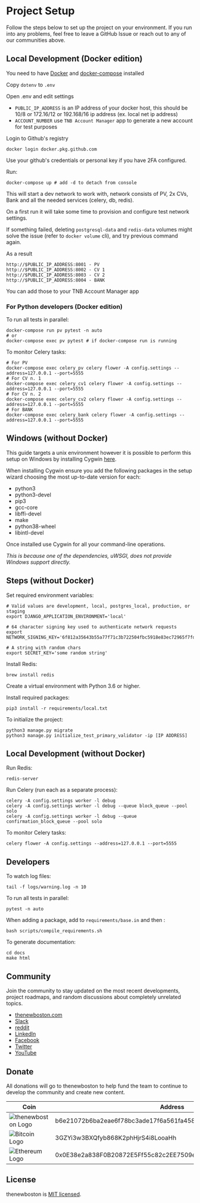 # Project Setup

Follow the steps below to set up the project on your environment. If you run into any problems, feel free to leave a 
GitHub Issue or reach out to any of our communities above.

## Local Development (Docker edition)

You need to have [Docker](https://docs.docker.com/engine/install/) and [docker-compose](https://docs.docker.com/compose/install/) installed

Copy `dotenv` to `.env` 

Open .env and edit settings

- `PUBLIC_IP_ADDRESS` is an IP address of your docker host, this should be 10/8 or 172.16/12 or 192.168/16 ip address (ex. local net ip address)
- `ACCOUNT_NUMBER` use `TNB Account Manager` app to generate a new account for test purposes

Login to Github's registry 
```shell
docker login docker.pkg.github.com
```
Use your github's credentials or personal key if you have 2FA configured.

Run:
```shell
docker-compose up # add -d to detach from console
```

This will start a dev network to work with, network consists of PV, 2x CVs, Bank and all the needed services (celery, db, redis).

On a first run it will take some time to provision and configure test network settings.

If something failed, deleting `postgresql-data` and `redis-data` volumes might solve the issue (refer to `docker volume` cli), and try previous command again.

As a result
```
http://$PUBLIC_IP_ADDRESS:8001 - PV
http://$PUBLIC_IP_ADDRESS:8002 - CV 1
http://$PUBLIC_IP_ADDRESS:8003 - CV 2
http://$PUBLIC_IP_ADDRESS:8004 - BANK
```

You can add those to your TNB Account Manager app

### For Python developers (Docker edition)
To run all tests in parallel:
```shell
docker-compose run pv pytest -n auto
# or
docker-compose exec pv pytest # if docker-compose run is running
```

To monitor Celery tasks:
```shell
# For PV
docker-compose exec celery_pv celery flower -A config.settings --address=127.0.0.1 --port=5555
# For CV n. 1
docker-compose exec celery_cv1 celery flower -A config.settings --address=127.0.0.1 --port=5555
# For CV n. 2
docker-compose exec celery_cv2 celery flower -A config.settings --address=127.0.0.1 --port=5555
# For BANK
docker-compose exec celery_bank celery flower -A config.settings --address=127.0.0.1 --port=5555
```

## Windows (without Docker)

This guide targets a unix environment however it is possible to perform this setup on Windows by installing Cygwin 
[here](https://cygwin.com/install.html).

When installing Cygwin ensure you add the following packages in the setup wizard choosing the most up-to-date version for each:

* python3
* python3-devel
* pip3
* gcc-core
* libffi-devel
* make
* python38-wheel
* libintl-devel
  
Once installed use Cygwin for all your command-line operations.

*This is because one of the dependencies, uWSGI, does not provide Windows support directly.*

## Steps (without Docker)

Set required environment variables:
```
# Valid values are development, local, postgres_local, production, or staging
export DJANGO_APPLICATION_ENVIRONMENT='local'

# 64 character signing key used to authenticate network requests
export NETWORK_SIGNING_KEY='6f812a35643b55a77f71c3b722504fbc5918e83ec72965f7fd33865ed0be8f81'

# A string with random chars
export SECRET_KEY='some random string'
```

Install Redis:
```
brew install redis
```

Create a virtual environment with Python 3.6 or higher.

Install required packages:
```
pip3 install -r requirements/local.txt
```

To initialize the project:
```
python3 manage.py migrate
python3 manage.py initialize_test_primary_validator -ip [IP ADDRESS]
```

## Local Development (without Docker)

Run Redis:
```
redis-server
```

Run Celery (run each as a separate process):
```
celery -A config.settings worker -l debug
celery -A config.settings worker -l debug --queue block_queue --pool solo
celery -A config.settings worker -l debug --queue confirmation_block_queue --pool solo
```

To monitor Celery tasks:
```
celery flower -A config.settings --address=127.0.0.1 --port=5555
```

## Developers

To watch log files:
```shell
tail -f logs/warning.log -n 10
```

To run all tests in parallel:
```shell
pytest -n auto
```

When adding a package, add to `requirements/base.in` and then :
```shell
bash scripts/compile_requirements.sh
```

To generate documentation:
```shell
cd docs
make html
```

## Community

Join the community to stay updated on the most recent developments, project roadmaps, and random discussions about 
completely unrelated topics.

- [thenewboston.com](https://thenewboston.com/)
- [Slack](https://join.slack.com/t/thenewboston/shared_invite/zt-j7j4ie92-ADy7GL3KAzCwSlaAVoDKLw)
- [reddit](https://www.reddit.com/r/thenewboston/)
- [LinkedIn](https://www.linkedin.com/company/thenewboston-developers/)
- [Facebook](https://www.facebook.com/TheNewBoston-464114846956315/)
- [Twitter](https://twitter.com/bucky_roberts)
- [YouTube](https://www.youtube.com/user/thenewboston)

## Donate

All donations will go to thenewboston to help fund the team to continue to develop the community and create new content.

| Coin | Address |
|-|-|
| ![thenewboston Logo](https://github.com/thenewboston-developers/Website/raw/development/src/assets/images/thenewboston.png) | b6e21072b6ba2eae6f78bc3ade17f6a561fa4582d5494a5120617f2027d38797 |
| ![Bitcoin Logo](https://github.com/thenewboston-developers/Website/raw/development/src/assets/images/bitcoin.png) | 3GZYi3w3BXQfyb868K2phHjrS4i8LooaHh |
| ![Ethereum Logo](https://github.com/thenewboston-developers/Website/raw/development/src/assets/images/ethereum.png) | 0x0E38e2a838F0B20872E5Ff55c82c2EE7509e6d4A |

## License

thenewboston is [MIT licensed](http://opensource.org/licenses/MIT).
